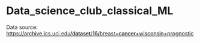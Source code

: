 # Data_science_club_classical_ML

Data source: 
https://archive.ics.uci.edu/dataset/16/breast+cancer+wisconsin+prognostic